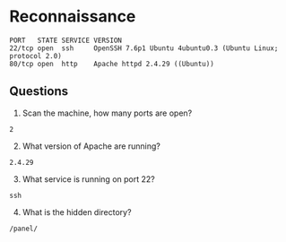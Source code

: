 # Reconnaissance

```
PORT   STATE SERVICE VERSION
22/tcp open  ssh     OpenSSH 7.6p1 Ubuntu 4ubuntu0.3 (Ubuntu Linux; protocol 2.0)
80/tcp open  http    Apache httpd 2.4.29 ((Ubuntu))
```
## Questions
1. Scan the machine, how many ports are open?
```
2
```

2. What version of Apache are running?
```
2.4.29
```

3. What service is running on port 22?
```
ssh
```

4. What is the hidden directory?
```
/panel/
```